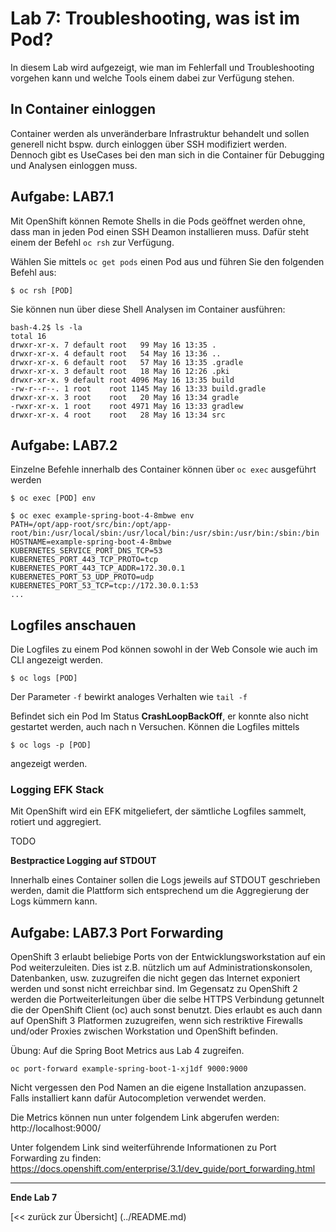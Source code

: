 # Lab 7: Troubleshooting, was ist im Pod?

In diesem Lab wird aufgezeigt, wie man im Fehlerfall und Troubleshooting vorgehen kann und welche Tools einem dabei zur Verfügung stehen.

## In Container einloggen

Container werden als unveränderbare Infrastruktur behandelt und sollen generell nicht bspw. durch einloggen über SSH modifiziert werden. Dennoch gibt es UseCases bei den man sich in die Container für Debugging und Analysen einloggen muss.

## Aufgabe: LAB7.1

Mit OpenShift können Remote Shells in die Pods geöffnet werden ohne, dass man in jeden Pod einen SSH Deamon installieren muss. Dafür steht einem der Befehl `oc rsh` zur Verfügung.

Wählen Sie mittels `oc get pods` einen Pod aus und führen Sie den folgenden Befehl aus:
```
$ oc rsh [POD] 
```

Sie können nun über diese Shell Analysen im Container ausführen:

```
bash-4.2$ ls -la
total 16                                                                        
drwxr-xr-x. 7 default root   99 May 16 13:35 .                                  
drwxr-xr-x. 4 default root   54 May 16 13:36 ..                                 
drwxr-xr-x. 6 default root   57 May 16 13:35 .gradle                            
drwxr-xr-x. 3 default root   18 May 16 12:26 .pki                               
drwxr-xr-x. 9 default root 4096 May 16 13:35 build                              
-rw-r--r--. 1 root    root 1145 May 16 13:33 build.gradle                       
drwxr-xr-x. 3 root    root   20 May 16 13:34 gradle                             
-rwxr-xr-x. 1 root    root 4971 May 16 13:33 gradlew                            
drwxr-xr-x. 4 root    root   28 May 16 13:34 src 
```

## Aufgabe: LAB7.2

Einzelne Befehle innerhalb des Container können über `oc exec` ausgeführt werden

```
$ oc exec [POD] env
```


```
$ oc exec example-spring-boot-4-8mbwe env
PATH=/opt/app-root/src/bin:/opt/app-root/bin:/usr/local/sbin:/usr/local/bin:/usr/sbin:/usr/bin:/sbin:/bin
HOSTNAME=example-spring-boot-4-8mbwe
KUBERNETES_SERVICE_PORT_DNS_TCP=53
KUBERNETES_PORT_443_TCP_PROTO=tcp
KUBERNETES_PORT_443_TCP_ADDR=172.30.0.1
KUBERNETES_PORT_53_UDP_PROTO=udp
KUBERNETES_PORT_53_TCP=tcp://172.30.0.1:53
...
```

## Logfiles anschauen

Die Logfiles zu einem Pod können sowohl in der Web Console wie auch im CLI angezeigt werden.

```
$ oc logs [POD]
```
Der Parameter `-f` bewirkt analoges Verhalten wie `tail -f`

Befindet sich ein Pod Im Status **CrashLoopBackOff**, er konnte also nicht gestartet werden, auch nach n Versuchen. Können die Logfiles mittels

 ```
$ oc logs -p [POD]
```
angezeigt werden.


### Logging EFK Stack 

Mit OpenShift wird ein EFK mitgeliefert, der sämtliche Logfiles sammelt, rotiert und aggregiert. 

TODO

**Bestpractice Logging auf STDOUT**

Innerhalb eines Container sollen die Logs jeweils auf STDOUT geschrieben werden, damit die Plattform sich entsprechend um die Aggregierung der Logs kümmern kann.

## Aufgabe: LAB7.3 Port Forwarding

OpenShift 3 erlaubt beliebige Ports von der Entwicklungsworkstation auf ein Pod weiterzuleiten. Dies ist z.B. nützlich um auf Administrationskonsolen, Datenbanken, usw. zuzugreifen die nicht gegen das Internet exponiert werden und sonst nicht erreichbar sind. Im Gegensatz zu OpenShift 2 werden die Portweiterleitungen über die selbe HTTPS Verbindung getunnelt die der OpenShift Client (oc) auch sonst benutzt. Dies erlaubt es auch dann auf OpenShift 3 Platformen zuzugreifen, wenn sich restriktive Firewalls und/oder Proxies zwischen Workstation und OpenShift befinden.

Übung: Auf die Spring Boot Metrics aus Lab 4 zugreifen.

```
oc port-forward example-spring-boot-1-xj1df 9000:9000
```

Nicht vergessen den Pod Namen an die eigene Installation anzupassen. Falls installiert kann dafür Autocompletion verwendet werden.

Die Metrics können nun unter folgendem Link abgerufen werden: http://localhost:9000/

Unter folgendem Link sind weiterführende Informationen zu Port Forwarding zu finden: https://docs.openshift.com/enterprise/3.1/dev_guide/port_forwarding.html

---

**Ende Lab 7**

[<< zurück zur Übersicht] (../README.md)
